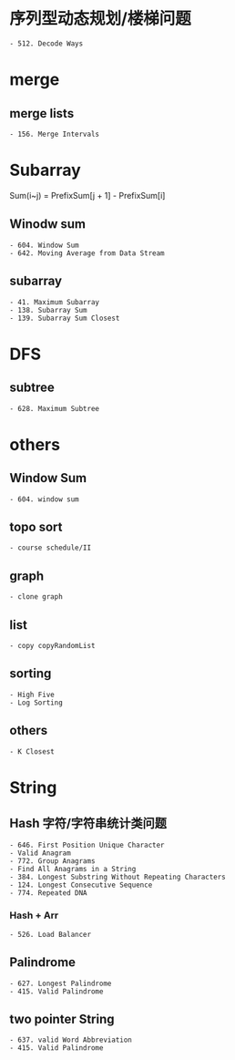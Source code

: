 # 序列型动态规划/楼梯问题
    - 512. Decode Ways

# merge
## merge lists
    - 156. Merge Intervals






# Subarray
Sum(i~j) = PrefixSum[j + 1] - PrefixSum[i]
## Winodw sum
    - 604. Window Sum
    - 642. Moving Average from Data Stream
## subarray
    - 41. Maximum Subarray
    - 138. Subarray Sum
    - 139. Subarray Sum Closest
# DFS
## subtree
    - 628. Maximum Subtree





# others
## Window Sum
    - 604. window sum
## topo sort
    - course schedule/II
## graph
    - clone graph
## list
    - copy copyRandomList
## sorting
    - High Five
    - Log Sorting
## others
    - K Closest


# String
## Hash 字符/字符串统计类问题
    - 646. First Position Unique Character
    - Valid Anagram
    - 772. Group Anagrams
    - Find All Anagrams in a String
    - 384. Longest Substring Without Repeating Characters
    - 124. Longest Consecutive Sequence
    - 774. Repeated DNA
### Hash + Arr
    - 526. Load Balancer
## Palindrome
    - 627. Longest Palindrome
    - 415. Valid Palindrome
## two pointer String
    - 637. valid Word Abbreviation
    - 415. Valid Palindrome